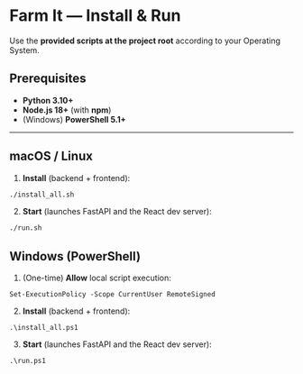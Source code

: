 # Farm It — Install & Run

Use the **provided scripts at the project root** according to your Operating System.

## Prerequisites
- **Python 3.10+**
- **Node.js 18+** (with **npm**)
- (Windows) **PowerShell 5.1+**

---

## macOS / Linux

1) **Install** (backend + frontend):
```bash
./install_all.sh
```

2) **Start** (launches FastAPI and the React dev server):
```bash
./run.sh
```

## Windows (PowerShell)

1) (One-time) **Allow** local script execution:
```
Set-ExecutionPolicy -Scope CurrentUser RemoteSigned
```

2) **Install** (backend + frontend):
```
.\install_all.ps1
```

3) **Start** (launches FastAPI and the React dev server):
```
.\run.ps1
```